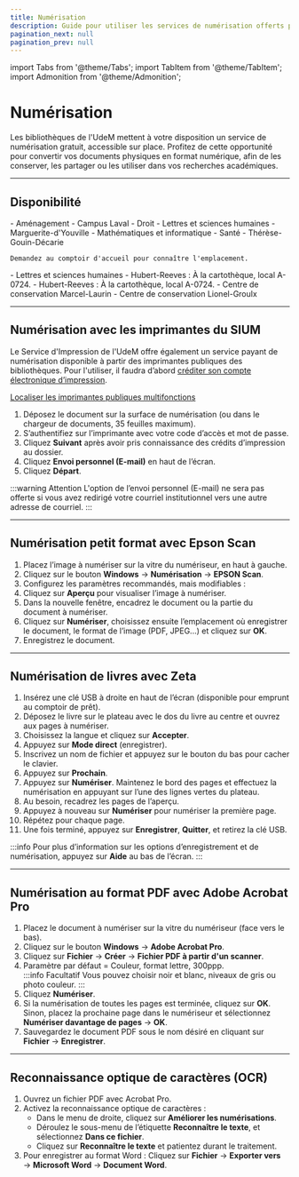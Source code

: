 ```yaml
---
title: Numérisation
description: Guide pour utiliser les services de numérisation offerts par les bibliothèques de l'Université de Montréal.
pagination_next: null
pagination_prev: null
---
```


import Tabs from '@theme/Tabs';
import TabItem from '@theme/TabItem';
import Admonition from '@theme/Admonition';

# Numérisation

Les bibliothèques de l'UdeM mettent à votre disposition un service de numérisation gratuit, accessible sur place. Profitez de cette opportunité pour convertir vos documents physiques en format numérique, afin de les conserver, les partager ou les utiliser dans vos recherches académiques.

---

## Disponibilité

<Tabs groupId="numérisation-disponibilité">
  <TabItem value="petit-format" label="Petit format">
    - Aménagement  
    - Campus Laval  
    - Droit  
    - Lettres et sciences humaines  
    - Marguerite-d'Youville  
    - Mathématiques et informatique  
    - Santé  
    - Thérèse-Gouin-Décarie  

    Demandez au comptoir d'accueil pour connaître l'emplacement.
  </TabItem>

  <TabItem value="livres" label="Livres">
    - Lettres et sciences humaines
  </TabItem>

  <TabItem value="moyen-format" label="Moyen format">
    - Hubert-Reeves : À la cartothèque, local A-0724.
  </TabItem>

  <TabItem value="grand-format" label="Grand format">
    - Hubert-Reeves : À la cartothèque, local A-0724.  
    - Centre de conservation Marcel-Laurin
  </TabItem>

  <TabItem value="microformes" label="Microformes">
    - Centre de conservation Lionel-Groulx
  </TabItem>
</Tabs>

---

## Numérisation avec les imprimantes du SIUM

Le Service d'Impression de l'UdeM offre également un service payant de numérisation disponible à partir des imprimantes publiques des bibliothèques. Pour l'utiliser, il faudra d’abord [créditer son compte électronique d’impression](#).

[Localiser les imprimantes publiques multifonctions](#)

1. Déposez le document sur la surface de numérisation (ou dans le chargeur de documents, 35 feuilles maximum).  
2. S’authentifiez sur l’imprimante avec votre code d’accès et mot de passe.  
3. Cliquez **Suivant** après avoir pris connaissance des crédits d’impression au dossier.  
4. Cliquez **Envoi personnel (E-mail)** en haut de l’écran.  
5. Cliquez **Départ**.  

:::warning Attention
L'option de l’envoi personnel (E-mail) ne sera pas offerte si vous avez redirigé votre courriel institutionnel vers une autre adresse de courriel.
:::

---

## Numérisation petit format avec Epson Scan

1. Placez l’image à numériser sur la vitre du numériseur, en haut à gauche.  
2. Cliquez sur le bouton **Windows** → **Numérisation** → **EPSON Scan**.  
3. Configurez les paramètres recommandés, mais modifiables :  
4. Cliquez sur **Aperçu** pour visualiser l’image à numériser.  
5. Dans la nouvelle fenêtre, encadrez le document ou la partie du document à numériser.  
6. Cliquez sur **Numériser**, choisissez ensuite l’emplacement où enregistrer le document, le format de l’image (PDF, JPEG...) et cliquez sur **OK**.  
7. Enregistrez le document.

---

## Numérisation de livres avec Zeta

1. Insérez une clé USB à droite en haut de l’écran (disponible pour emprunt au comptoir de prêt).  
2. Déposez le livre sur le plateau avec le dos du livre au centre et ouvrez aux pages à numériser.  
3. Choisissez la langue et cliquez sur **Accepter**.  
4. Appuyez sur **Mode direct** (enregistrer).  
5. Inscrivez un nom de fichier et appuyez sur le bouton du bas pour cacher le clavier.  
6. Appuyez sur **Prochain**.  
7. Appuyez sur **Numériser**. Maintenez le bord des pages et effectuez la numérisation en appuyant sur l’une des lignes vertes du plateau.  
8. Au besoin, recadrez les pages de l’aperçu.  
9. Appuyez à nouveau sur **Numériser** pour numériser la première page.  
10. Répétez pour chaque page.  
11. Une fois terminé, appuyez sur **Enregistrer**, **Quitter**, et retirez la clé USB.  

:::info
Pour plus d’information sur les options d’enregistrement et de numérisation, appuyez sur **Aide** au bas de l’écran.
:::

---

## Numérisation au format PDF avec Adobe Acrobat Pro

1. Placez le document à numériser sur la vitre du numériseur (face vers le bas).  
2. Cliquez sur le bouton **Windows** → **Adobe Acrobat Pro**.  
3. Cliquez sur **Fichier** → **Créer** → **Fichier PDF à partir d'un scanner**.  
4. Paramètre par défaut = Couleur, format lettre, 300ppp.  
   :::info Facultatif
   Vous pouvez choisir noir et blanc, niveaux de gris ou photo couleur.
   :::
5. Cliquez **Numériser**.  
6. Si la numérisation de toutes les pages est terminée, cliquez sur **OK**. Sinon, placez la prochaine page dans le numériseur et sélectionnez **Numériser davantage de pages** → **OK**.  
7. Sauvegardez le document PDF sous le nom désiré en cliquant sur **Fichier** → **Enregistrer**.

---

## Reconnaissance optique de caractères (OCR)

1. Ouvrez un fichier PDF avec Acrobat Pro.  
2. Activez la reconnaissance optique de caractères :  
   - Dans le menu de droite, cliquez sur **Améliorer les numérisations**.  
   - Déroulez le sous-menu de l’étiquette **Reconnaître le texte**, et sélectionnez **Dans ce fichier**.  
   - Cliquez sur **Reconnaître le texte** et patientez durant le traitement.  
3. Pour enregistrer au format Word : Cliquez sur **Fichier** → **Exporter vers** → **Microsoft Word** → **Document Word**.